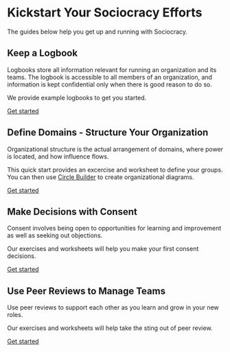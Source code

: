 # Kickstart Your Sociocracy Efforts

The guides below help you get up and running with Sociocracy.

## Keep a Logbook

Logbooks store all information relevant for running an organization and its teams. The logbook is accessible to all members of an organization, and information is kept confidential only when there is good reason to do so.

We provide example logbooks to get you started.

[Get started](/quick-start/keeping-an-sociocracy-logbook/)


## Define Domains - Structure Your Organization

Organizational structure is the actual arrangement of domains, where power is located, and how influence flows.

This quick start provides an excercise and worksheet to define your groups. You can then use [Circle Builder](/circle-builder/) to create organizational diagrams.

[Get started](/quick-start/defining-sociocracy-domains/)

## Make Decisions with Consent

Consent involves being open to opportunities for learning and improvement as well as seeking out objections.

Our exercises and worksheets will help you make your first consent decisions.

[Get started](/quick-start/using-sociocracy-for-decision-making/)


## Use Peer Reviews to Manage Teams

Use peer reviews to support each other as you learn and grow in your new roles.

Our exercises and worksheets will help take the sting out of peer review.

[Get started](/quick-start/sociocracy-peer-reviews/)



